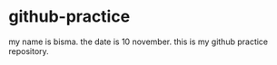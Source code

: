 # github-practice
my name is bisma.
the date is 10 november.
this is my github practice repository.
